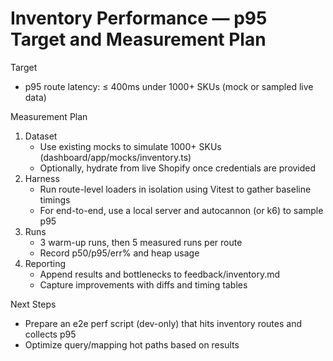# Inventory Performance — p95 Target and Measurement Plan

Target
- p95 route latency: ≤ 400ms under 1000+ SKUs (mock or sampled live data)

Measurement Plan
1) Dataset
   - Use existing mocks to simulate 1000+ SKUs (dashboard/app/mocks/inventory.ts)
   - Optionally, hydrate from live Shopify once credentials are provided
2) Harness
   - Run route-level loaders in isolation using Vitest to gather baseline timings
   - For end-to-end, use a local server and autocannon (or k6) to sample p95
3) Runs
   - 3 warm-up runs, then 5 measured runs per route
   - Record p50/p95/err% and heap usage
4) Reporting
   - Append results and bottlenecks to feedback/inventory.md
   - Capture improvements with diffs and timing tables

Next Steps
- Prepare an e2e perf script (dev-only) that hits inventory routes and collects p95
- Optimize query/mapping hot paths based on results